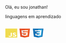 Olá, eu sou jonathan!


linguagens em aprendizado
 <div style="display: inline_block"><br>
    <img align="around" alt="Jnt-Js" height="30" width="40" src="https://raw.githubusercontent.com/devicons/devicon/master/icons/javascript/javascript-plain.svg">
    <img align="around" alt="Jnt-HTML" height="30" width="40" src="https://raw.githubusercontent.com/devicons/devicon/master/icons/html5/html5-original.svg">
    <img align="around" alt="Jnt-CSS" height="30" width="40" src="https://raw.githubusercontent.com/devicons/devicon/master/icons/css3/css3-original.svg">
</div>

<br/>
<br/>


  

  

